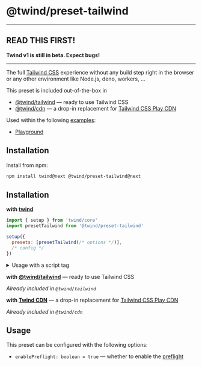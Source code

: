 # @twind/preset-tailwind

---

## READ THIS FIRST!

**Twind v1 is still in beta. Expect bugs!**

---

The full [Tailwind CSS](https://tailwindcss.com) experience without any build step right in the browser or any other environment like Node.js, deno, workers, ...

This preset is included out-of-the-box in

- [@twind/tailwind](https://www.npmjs.com/package/@twind/tailwind) — ready to use Tailwind CSS
- [@twind/cdn](https://www.npmjs.com/package/@twind/cdn) — a drop-in replacement for [Tailwind CSS Play CDN](https://tailwindcss.com/docs/installation/play-cdn)

Used within the following [examples](https://github.com/tw-in-js/twind/tree/next/examples):

- [Playground](https://github.com/tw-in-js/twind/tree/next/examples/playground)

## Installation

Install from npm:

```sh
npm install twind@next @twind/preset-tailwind@next
```

## Installation

**with [twind](https://www.npmjs.com/package/twind)**

```js
import { setup } from 'twind/core'
import presetTailwind from '@twind/preset-tailwind'

setup({
  presets: [presetTailwind(/* options */)],
  /* config */
})
```

<details><summary>Usage with a script tag</summary>

```html
<head>
  <script
    src="https://cdn.jsdelivr.net/combine/npm/twind@next,npm/@twind/preset-tailwind@next"
    crossorigin
  ></script>
  <script>
    twind.setup({
      presets: [twind.presetTailwind(/* options */)],
      /* config */
    })
  </script>
</head>
```

</details>

**with [@twind/tailwind](https://www.npmjs.com/package/@twind/tailwind)** — ready to use Tailwind CSS

_Already included in `@twind/tailwind`_

**with [Twind CDN](https://www.npmjs.com/package/@twind/cdn)** — a drop-in replacement for [Tailwind CSS Play CDN](https://tailwindcss.com/docs/installation/play-cdn)

_Already included in `@twind/cdn`_

## Usage

This preset can be configured with the following options:

- `enablePreflight: boolean = true` — whether to enable the [preflight](https://tailwindcss.com/docs/preflight)
